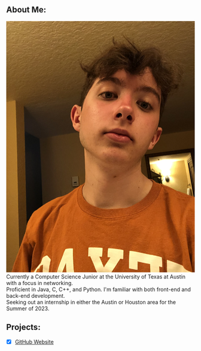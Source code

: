 ## About Me:
![Image of myself](myself.jpg)<br>
Currently a Computer Science Junior at the University of Texas at Austin with a focus in networking.<br>
Proficient in Java, C, C++, and Python. I'm familiar with both front-end and back-end development.<br>
Seeking out an internship in either the Austin or Houston area for the Summer of 2023.

## Projects:

- [X] [GitHub Website](https://github.com/jimbo23000/jimbo23000.github.io)
